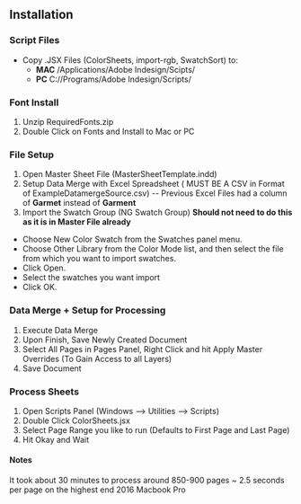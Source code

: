## Installation
### Script Files
- Copy .JSX Files (ColorSheets, import-rgb, SwatchSort) to:
  -  __MAC__  /Applications/Adobe Indesign/Scipts/
  - __PC__  C://Programs/Adobe Indesign/Scripts/

### Font Install
1. Unzip RequiredFonts.zip
2. Double Click on Fonts and Install to Mac or PC

### File Setup
1. Open Master Sheet File (MasterSheetTemplate.indd)
2. Setup Data Merge with Excel Spreadsheet ( MUST BE A CSV in Format of ExampleDatamergeSource.csv)
-- Previous Excel Files had a column of __Garmet__ instead of __Garment__
3. Import the Swatch Group (NG Swatch Group)
__Should not need to do this as it is in Master File already__
  - Choose New Color Swatch from the Swatches panel menu.
  - Choose Other Library from the Color Mode list, and then select the file from which you want to import swatches.
  - Click Open.
  - Select the swatches you want import
  - Click OK.

### Data Merge + Setup for Processing
1. Execute Data Merge
2. Upon Finish, Save Newly Created Document
3. Select All Pages in Pages Panel, Right Click and hit Apply Master Overrides (To Gain Access to all Layers)
4. Save Document

### Process Sheets
1. Open Scripts Panel (Windows --> Utilities --> Scripts)
2. Double Click ColorSheets.jsx
3. Select Page Range you like to run (Defaults to First Page and Last Page)
4. Hit Okay and Wait

#### Notes
It took about 30 minutes to process around 850-900 pages ~ 2.5 seconds per page on the highest end 2016 Macbook Pro


